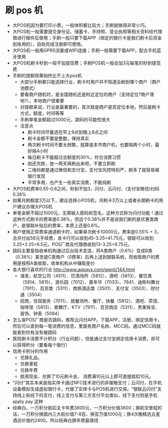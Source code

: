 # 刷 pos 机

- 大POS机因为要打印小票，一般体积都比较大；手刷就做得非常小巧。
- 大POS机一般需要提交身份证、储蓄卡、手持照、营业执照等相关资料给代理商进行做件后使用；手刷一般只要下载APP（绑定的银行卡是我们刷卡后资金到账用的），自助完成注册即可使用。
- 大POS机一般用GPRS流量或WIFI连接；手刷一般需要下载APP，配合手机蓝牙使用
- 大POS机刷卡秒到一般不加提现费；手刷POS机一般会加3元每笔的秒到提现费
- 手刷的提额效果始终比不上大pos机
    - 大部分手刷都只能选择行业，刷卡时用户并不知道会刷到哪个商户（商户池模式）
    - 要看商户随机时，是全国随机还是附近定位的商户（支持定位?商户落地?），本地商户很重要
    - 对提额来说，行业是最重要的，其次就是商户是否定位本地，然后是刷卡方式，额度，时间等等
    - 手刷单笔金额超过5000元，跳码的可能性很大
    - 注意点
        - 刷卡时间尽量选在早上9点到晚上8点之间
        - 刷卡金额不要是整数，保持真实
        - 两次刷卡时间不要太频繁，就算是本市商户机，也要隔两个小时，最好隔4小时
        - 每日刷卡不能超过总额度的30%，符合消费习惯
        - 刚还完款，放一两天再刷出来吧，不要立即刷
        - 二维码都是通过微信和支付宝，支付宝风控特别严，刷多了就容易被银行发现
        - 平常多用，也产生一些真实消费，不能纯刷
- 大POS机费率0.55-0.6之间，秒到不加3，闪付、云闪付、(支付宝微信)扫码0.38%
- 如果月刷额度3万以下，建议选择小POS机，月刷卡3万以上或者长期刷卡的用户建议办理大POS机
- 单笔金额不超过1000元，无需输入密码和签名，这种方式称为闪付功能！通过这种方式刷卡的费率是0.38%，但这个0.38%并不是说我们刷的是优惠类商户，是银联补贴后的费率，本质上还是0.6%。
- 用户使用正常费率通道刷卡时，如果单次刷卡10000元，费率是0.55% + 3，总共付出58元手续费，发卡行可以收到45-3.25=41.75元，银联可以收到3.25+3.25=6.5元，POS厂商及代理商收到13-3.25=9.75元。
- 跳码主要是指收单机构通过后台技术变造，将A类商户（0.6%）变成B类（0.38%）甚至是C类商户（0费率）后再上送到银联系统，而收取商户的费用是按照A类收取，收单机构从中赚取差价
- 各大银行喜欢的行业 http://www.aqpays.com/wenti/144.html
    - 浦发，航空公司（4511）、饮酒场所（5812）、酒吧（5813）、餐饮类（5814、5815）、游乐园（7012）、嘉年华（7033）、7841、迪斯科舞台（7911）、百货类（5311）、商旅酒店类（3501）、支付宝（3503）、财付通（3504）
    - 招商，住宿服务（7011）、就餐场所、餐厅、快餐（5812）、酒吧、茶馆、咖啡馆（5813）、歌舞厅、KTV（7911）、百货商店（5311）、贵重珠宝、首饰、钟表（5094）
- 怎么查POS厂商是否跳码，推荐云闪付APP。下载APP，注册、绑定信用卡，然后可以查到每一笔消费的信息，里面有商户名称、MCC码。通过MCC码就能查到你有没有被跳码
- 医院刷卡消费不计积分（行业问题），但是通过支付宝绑定信用卡消费，却可以获得积分（要看每个银行）
- 信用卡积分的作用
    - 兑换礼品。
    - 兑换里程
    - 兑换年费
    - 抵用现金，兑换了10元刷卡金， 消费满10元以上即可直接抵扣10元。
- ”闪付“其实本来是指实体卡通过NFC技术进行的非接触支付；云闪付，在手机设备模拟生成虚拟银行卡，代替了实体卡与POS机进行交易。“银联云闪付”支持线上和线下的支付，线上支付与第三方支付平台类似，线下支付则是手机 apply pay 这种
- 经典白，一万积分抵扣主卡年费3600元，一万积分价值3600；换航空里程的话，一万积分换国内三大航价值7-8百，换亚万值1000元；换4次晚精选五星酒店价值约2400。所以经典白换年费最值钱


